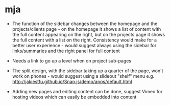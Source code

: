 mja
===

- The function of the sidebar changes between the homepage and the projects/clients page - on the homepage it shows a list of content with the full content appearing on the right, but on the projects page it shows the full content with a list on the right. Consistency would make for a better user experience - would suggest always using the sidebar for links/summaries and the right panel for full content

- Needs a link to go up a level when on project sub-pages

- The split design, with the sidebar taking up a quarter of the page, won't work on phones - would suggest using a slideout "shelf" menu e.g. http://jakiestfu.github.io/Snap.js/demo/apps/default.html

- Adding new pages and editing content can be done, suggest Vimeo for hosting videos which can easily be embedded into content
